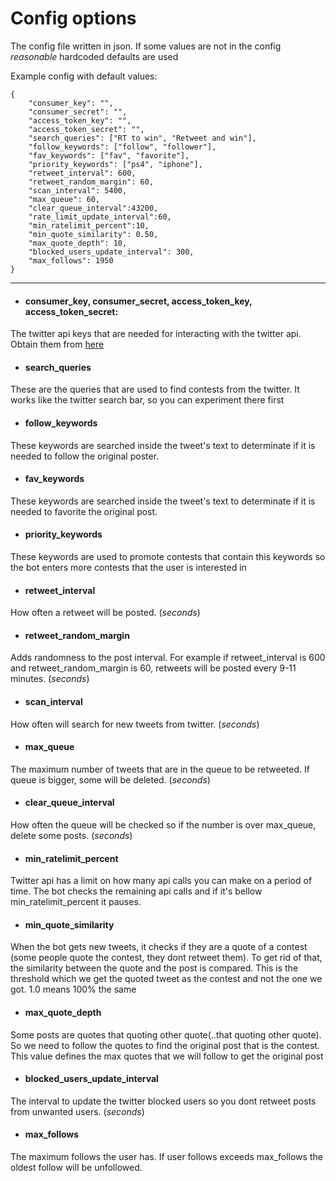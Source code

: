 # Config options

The config file written in json. If some values are not in the config
_reasonable_  hardcoded defaults are used

Example config with default values:
```
{
    "consumer_key": "",
    "consumer_secret": "",
    "access_token_key": "",
    "access_token_secret": "",
    "search_queries": ["RT to win", "Retweet and win"],
    "follow_keywords": ["follow", "follower"],
    "fav_keywords": ["fav", "favorite"],
    "priority_keywords": ["ps4", "iphone"],
    "retweet_interval": 600,
    "retweet_random_margin": 60,
    "scan_interval": 5400,
    "max_queue": 60,
    "clear_queue_interval":43200,
    "rate_limit_update_interval":60,
    "min_ratelimit_percent":10,
    "min_quote_similarity": 0.50,
    "max_quote_depth": 10,
    "blocked_users_update_interval": 300,
    "max_follows": 1950
}
```
---
- #### consumer_key, consumer_secret, access_token_key, access_token_secret:
The twitter api keys that are needed for interacting with the twitter api.
Obtain them from [here](https://apps.twitter.com/)

- #### search_queries 
These are the queries that are used to find contests from the twitter. It works
like the twitter search bar, so you can experiment there first

- #### follow_keywords
These keywords are searched inside the tweet's text to determinate if it is
needed to follow the original poster.

- #### fav_keywords
These keywords are searched inside the tweet's text to determinate if it is
needed to favorite the original post.

- #### priority_keywords
These keywords are used to promote contests that contain this keywords so the
bot enters more contests that the user is interested in

- #### retweet_interval
How often a retweet will be posted. (_seconds_)

- #### retweet_random_margin
Adds randomness to the post interval. For example if retweet_interval is 600
and retweet_random_margin is 60, retweets will be posted every 9-11 minutes.
 (_seconds_)

- ####  scan_interval
How often will search for new tweets from twitter. (_seconds_)

- #### max_queue
The maximum number of tweets that are in the queue to be retweeted.
If queue is bigger, some will be deleted. (_seconds_)

- #### clear_queue_interval
How often the queue will be checked so if the number is over max_queue, delete
some posts. (_seconds_)

- #### min_ratelimit_percent
Twitter api has a limit on how many api calls you can make on a period of time.
The bot checks the remaining api calls and if it's bellow min_ratelimit_percent
it pauses.

- #### min_quote_similarity
When the bot gets new tweets, it checks if they are a quote of a contest (some people quote the contest, they dont
retweet them). To get rid of that, the similarity between the quote and the post is compared. This is the threshold
which we get the quoted tweet as the contest and not the one we got. 1.0 means 100% the same

- #### max_quote_depth
Some posts are quotes that quoting other quote(..that quoting other quote). So we need to follow the quotes
to find the original post that is the contest. This value defines the max quotes that we will follow
to get the original post

- #### blocked_users_update_interval
The interval to update the twitter blocked users so you dont retweet posts
from unwanted users. (_seconds_)

- #### max_follows
The maximum follows the user has. If user follows exceeds max_follows the oldest
follow will be unfollowed.
